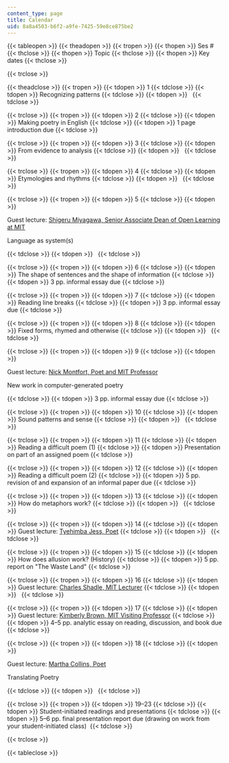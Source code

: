 ```yaml
---
content_type: page
title: Calendar
uid: 8a8a4503-b6f2-a9fe-7425-59e8ce875be2
---
```


{{< tableopen >}}
{{< theadopen >}}
{{< tropen >}}
{{< thopen >}}
Ses #
{{< thclose >}}
{{< thopen >}}
Topic
{{< thclose >}}
{{< thopen >}}
Key dates
{{< thclose >}}

{{< trclose >}}

{{< theadclose >}}
{{< tropen >}}
{{< tdopen >}}
1
{{< tdclose >}}
{{< tdopen >}}
Recognizing patterns
{{< tdclose >}}
{{< tdopen >}}
 
{{< tdclose >}}

{{< trclose >}}
{{< tropen >}}
{{< tdopen >}}
2
{{< tdclose >}}
{{< tdopen >}}
Making poetry in English
{{< tdclose >}}
{{< tdopen >}}
1 page introduction due
{{< tdclose >}}

{{< trclose >}}
{{< tropen >}}
{{< tdopen >}}
3
{{< tdclose >}}
{{< tdopen >}}
From evidence to analysis
{{< tdclose >}}
{{< tdopen >}}
 
{{< tdclose >}}

{{< trclose >}}
{{< tropen >}}
{{< tdopen >}}
4
{{< tdclose >}}
{{< tdopen >}}
Etymologies and rhythms
{{< tdclose >}}
{{< tdopen >}}
 
{{< tdclose >}}

{{< trclose >}}
{{< tropen >}}
{{< tdopen >}}
5
{{< tdclose >}}
{{< tdopen >}}


Guest lecture: [Shigeru Miyagawa, Senior Associate Dean of Open Learning at MIT](http://www.shigerumiyagawa.com/)

Language as system(s)


{{< tdclose >}}
{{< tdopen >}}
 
{{< tdclose >}}

{{< trclose >}}
{{< tropen >}}
{{< tdopen >}}
6
{{< tdclose >}}
{{< tdopen >}}
The shape of sentences and the shape of information
{{< tdclose >}}
{{< tdopen >}}
3 pp. informal essay due
{{< tdclose >}}

{{< trclose >}}
{{< tropen >}}
{{< tdopen >}}
7
{{< tdclose >}}
{{< tdopen >}}
Reading line breaks
{{< tdclose >}}
{{< tdopen >}}
3 pp. informal essay due
{{< tdclose >}}

{{< trclose >}}
{{< tropen >}}
{{< tdopen >}}
8
{{< tdclose >}}
{{< tdopen >}}
Fixed forms, rhymed and otherwise
{{< tdclose >}}
{{< tdopen >}}
 
{{< tdclose >}}

{{< trclose >}}
{{< tropen >}}
{{< tdopen >}}
9
{{< tdclose >}}
{{< tdopen >}}


Guest lecture: [Nick Montfort, Poet and MIT Professor](http://nickm.com)

New work in computer-generated poetry


{{< tdclose >}}
{{< tdopen >}}
3 pp. informal essay due
{{< tdclose >}}

{{< trclose >}}
{{< tropen >}}
{{< tdopen >}}
10
{{< tdclose >}}
{{< tdopen >}}
Sound patterns and sense
{{< tdclose >}}
{{< tdopen >}}
 
{{< tdclose >}}

{{< trclose >}}
{{< tropen >}}
{{< tdopen >}}
11
{{< tdclose >}}
{{< tdopen >}}
Reading a difficult poem (1)
{{< tdclose >}}
{{< tdopen >}}
Presentation on part of an assigned poem
{{< tdclose >}}

{{< trclose >}}
{{< tropen >}}
{{< tdopen >}}
12
{{< tdclose >}}
{{< tdopen >}}
Reading a difficult poem (2)
{{< tdclose >}}
{{< tdopen >}}
5 pp. revision of and expansion of an informal paper due
{{< tdclose >}}

{{< trclose >}}
{{< tropen >}}
{{< tdopen >}}
13
{{< tdclose >}}
{{< tdopen >}}
How do metaphors work?
{{< tdclose >}}
{{< tdopen >}}
 
{{< tdclose >}}

{{< trclose >}}
{{< tropen >}}
{{< tdopen >}}
14
{{< tdclose >}}
{{< tdopen >}}
Guest lecture: [Tyehimba Jess, Poet](https://www.poetryfoundation.org/poets/tyehimba-jess)
{{< tdclose >}}
{{< tdopen >}}
 
{{< tdclose >}}

{{< trclose >}}
{{< tropen >}}
{{< tdopen >}}
15
{{< tdclose >}}
{{< tdopen >}}
How does allusion work? (History)
{{< tdclose >}}
{{< tdopen >}}
5 pp. report on "The Waste Land"
{{< tdclose >}}

{{< trclose >}}
{{< tropen >}}
{{< tdopen >}}
16
{{< tdclose >}}
{{< tdopen >}}
Guest lecture: [Charles Shadle, MIT Lecturer](https://mta.mit.edu/person/charles-shadle)
{{< tdclose >}}
{{< tdopen >}}
 
{{< tdclose >}}

{{< trclose >}}
{{< tropen >}}
{{< tdopen >}}
17
{{< tdclose >}}
{{< tdopen >}}
Guest lecture: [Kimberly Brown, MIT Visiting Professor](https://lit.mit.edu/people/kimberly-j-brown/)
{{< tdclose >}}
{{< tdopen >}}
4–5 pp. analytic essay on reading, discussion, and book due
{{< tdclose >}}

{{< trclose >}}
{{< tropen >}}
{{< tdopen >}}
18
{{< tdclose >}}
{{< tdopen >}}


Guest lecture: [Martha Collins, Poet](http://marthacollinspoet.com/)

Translating Poetry


{{< tdclose >}}
{{< tdopen >}}
 
{{< tdclose >}}

{{< trclose >}}
{{< tropen >}}
{{< tdopen >}}
19–23
{{< tdclose >}}
{{< tdopen >}}
Student-initiated readings and presentations
{{< tdclose >}}
{{< tdopen >}}
5–6 pp. final presentation report due (drawing on work from your student-initiated class) 
{{< tdclose >}}

{{< trclose >}}

{{< tableclose >}}